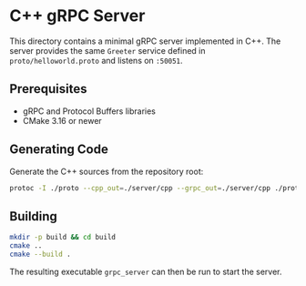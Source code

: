 # C++ gRPC Server

This directory contains a minimal gRPC server implemented in C++.
The server provides the same `Greeter` service defined in `proto/helloworld.proto` and listens on `:50051`.

## Prerequisites

- gRPC and Protocol Buffers libraries
- CMake 3.16 or newer

## Generating Code

Generate the C++ sources from the repository root:

```bash
protoc -I ./proto --cpp_out=./server/cpp --grpc_out=./server/cpp ./proto/helloworld.proto
```

## Building

```bash
mkdir -p build && cd build
cmake ..
cmake --build .
```

The resulting executable `grpc_server` can then be run to start the server.
